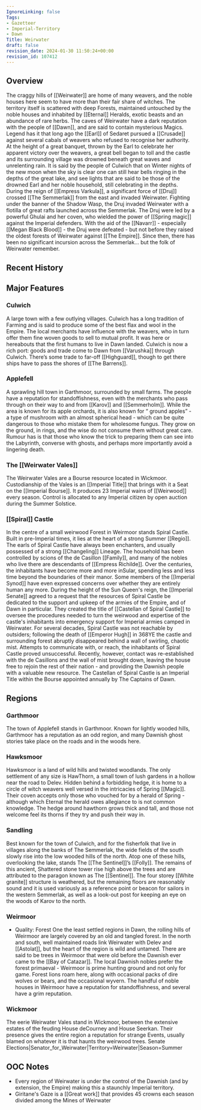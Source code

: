 ```yaml
---
IgnoreLinking: false
Tags:
- Gazetteer
- Imperial-Territory
- Dawn
Title: Weirwater
draft: false
revision_date: 2024-01-30 11:50:24+00:00
revision_id: 107412
---
```


## Overview
The craggy hills of [[Weirwater]] are home of many weavers, and the noble houses here seem to have more than their fair share of witches. The territory itself is scattered with deep Forests, maintained untouched by the noble houses and inhabited by [[Eternal]] Heralds, exotic beasts and an abundance of rare herbs. The caves of Weirwater have a dark reputation with the people of [[Dawn]], and are said to contain mysterious Magics.
Legend has it that long ago the [[Earl]] of Sedaret pursued a [[Crusade]] against several cabals of weavers who refused to recognise her authority. At the height of a great banquet, thrown by the Earl to celebrate her apparent victory over the weavers, a great bell began to toll and the castle and its surrounding village was drowned beneath great waves and unrelenting rain. It is said by the people of Culwich that on Winter nights of the new moon when the sky is clear one can still hear bells ringing in the depths of the great lake, and see lights that are said to be those of the drowned Earl and her noble household, still celebrating in the depths.
During the reign of [[Empress Varkula]], a significant force of [[Druj]] crossed [[The Semmerlak]] from the east and invaded Weirwater. Fighting under the banner of the Shadow Wasp, the Druj invaded Weirwater with a flotilla of great rafts launched across the Semmerlak. The Druj were led by a powerful Ghulai and her coven, who wielded the power of [[Spring magic]] against the Imperial defenders. With the aid of the [[Navarr]] - especially [[Megan Black Blood]] - the Druj were defeated - but not before they raised the oldest forests of Weirwater against [[The Empire]]. Since then, there has been no significant incursion across the Semmerlak... but the folk of Weirwater remember.
## Recent History
## Major Features
### Culwich
A large town with a few outlying villages. Culwich has a long tradition of Farming and is said to produce some of the best flax and wool in the Empire. The local merchants have influence with the weavers, who in turn offer them fine woven goods to sell to mutual profit. It was here or hereabouts that the first humans to live in Dawn landed. Culwich is now a rich port: goods and trade come to Dawn from [[Varushka]] through Culwich. There’s some trade to far-off [[Highguard]], though to get there ships have to pass the shores of [[The Barrens]]. 
### Applefell
A sprawling hill town in Garthmoor, surrounded by small farms. The people have a reputation for standoffishness, even with the merchants who pass through on their way to and from [[Karov]] and [[Semmerholm]]. While the area is known for its apple orchards, it is also known for “ ground apples” - a type of mushroom with an almost spherical head - which can be quite dangerous to those who mistake them for wholesome fungus. They grow on the ground, in rings, and the wise do not consume them without great care. Rumour has is that those who know the trick to preparing them can see into the Labyrinth, converse with ghosts, and perhaps more importantly avoid a lingering death.
### The [[Weirwater Vales]]
The Weirwater Vales are a Bourse resource located in Wickmoor. Custodianship of the Vales is an [[Imperial Title]] that brings with it a Seat on the [[Imperial Bourse]]. It produces 23 Imperial wains of [[Weirwood]] every season. Control is allocated to any Imperial citizen by open auction during the Summer Solstice.
### [[Spiral]] Castle
In the centre of a small weirwood Forest in Weirmoor stands Spiral Castle. Built in pre-Imperial times, it lies at the heart of a strong Summer [[Regio]]. The earls of Spiral Castle have always been enchanters, and usually possessed of a strong [[Changeling]] Lineage. The household has been controlled by scions of the de Casillon [[Family]], and many of the nobles who live there are descendants of [[Empress Richilde]]. Over the centuries, the inhabitants have become more and more inSular, spending less and less time beyond the boundaries of their manor. Some members of the [[Imperial Synod]] have even expressed concerns over whether they are entirely human any more. 
During the height of the Sun Queen's reign, the [[Imperial Senate]] agreed to a request that the resources of Spiral Castle be dedicated to the support and upkeep of the armies of the Empire, and of Dawn in particular. They created the title of [[Castellan of Spiral Castle]] to oversee the procedures needed to turn the weirwood and expertise of the castle's inhabitants into emergency support for Imperial armies camped in Weirwater.
For several decades, Spiral Castle was not reachable by outsiders; following the death of [[Emperor Hugh]] in 368YE the castle and surrounding forest abruptly disappeared behind a wall of swirling, chaotic mist. Attempts to communicate with, or reach, the inhabitants of Spiral Castle proved unsuccessful. Recently, however, contact was re-established with the de Casillons and the wall of mist brought down, leaving the house free to rejoin the rest of their nation - and providing the Dawnish people with a valuable new resource.
The Castellan of Spiral Castle is an Imperial Title within the Bourse appointed annually by The Captains of Dawn.
## Regions
### Garthmoor
The town of Applefell stands in Garthmoor. Known for lightly wooded hills, Garthmoor has a reputation as an odd region, and many Dawnish ghost stories take place on the roads and in the woods here.
### Hawksmoor
Hawksmoor is a land of wild hills and twisted woodlands. The only settlement of any size is HawThorn, a small town of lush gardens in a hollow near the road to Delev. Hidden behind a forbidding hedge, it is home to a circle of witch weavers well versed in the intricacies of Spring [[Magic]]. Their coven accepts only those who vouched for by a herald of Spring - although which Eternal the herald owes allegiance to is not common knowledge. The hedge around hawthorn grows thick and tall, and those not welcome feel its thorns if they try and push their way in.
### Sandling
Best known for the town of Culwich, and for the fisherfolk that live in villages along the banks of The Semmerlak, the wide fields of the south slowly rise into the low wooded hills of the north. Atop one of these hills, overlooking the lake, stands The [[The Sentinel]]’s [[Folly]]. The remains of this ancient, Shattered stone tower rise high above the trees and are attributed to the paragon known as The [[Sentinel]]. The four storey [[White granite]] structure is weathered, but the remaining floors are reasonably sound and it is used variously as a reference point or beacon for sailors in the western Semmerlak, as well as a look-out post for keeping an eye on the woods of Karov to the north.
### Weirmoor
* Quality: Forest
One the least settled regions in Dawn, the rolling hills of Weirmoor are largely covered by an old and tangled forest. In the north and south, well maintained roads link Weirwater with Delev and [[Astolat]], but the heart of the region is wild and untamed. There are said to be trees in Weirmoor that were old before the Dawnish ever came to the [[Bay of Catazar]]. The local Dawnish nobles prefer the forest primaeval - Weirmoor is prime hunting ground and not only for game. Forest lions roam here, along with occasional packs of dire wolves or bears, and the occasional wyvern. The handful of noble houses in Weirmoor have a reputation for standoffishness, and several have a grim reputation.
### Wickmoor
The eerie Weirwater Vales stand in Wickmoor, between the extensive estates of the feuding House deCourney and House Seerkan. Their presence gives the entire region a reputation for strange Events, usually blamed on whatever it is that haunts the weirwood trees.
Senate Elections|Senator_for_Weirwater|Territory=Weirwater|Season=Summer
## OOC Notes
* Every region of Weirwater is under the control of the Dawnish (and by extension, the Empire) making this a staunchly Imperial territory.
* Giritane's Gaze is a [[Great work]] that provides 45 crowns each season divided among the Mines of Weirwater
